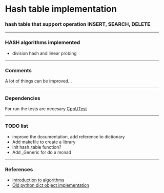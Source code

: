 # Hash table implementation
### hash table that support operation INSERT, SEARCH, DELETE

---

### HASH algorithms implemented
- division hash and linear probing

---

### Comments
A lot of things can be improved...

---

### Dependencies
For run the tests are necesary [CppUTest](https://cpputest.github.io/)

---
### TODO list
- improve the documentation, add reference to dictionary
- Add makefile to create a library
- init hash_table function?
- Add \_Generic for do a monad

---

### References
- [Introduction to algorithms](https://en.wikipedia.org/wiki/Introduction_to_Algorithms)
- [Old python dict object implementation](svn.python.org/projects/python/trunk/Objects/dictobject.c)
